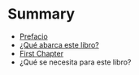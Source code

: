 # Summary

* [Prefacio](README.md)
* [¿Qué abarca este libro?](que_abarca_este_libro.md)
* [First Chapter](chapter1.md)
* ¿Qué se necesita para este libro?

